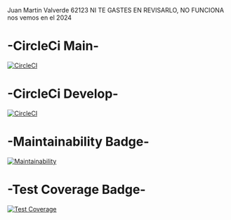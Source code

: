 Juan Martin Valverde 62123
NI TE GASTES EN REVISARLO, NO FUNCIONA nos vemos en el 2024


# -CircleCi Main-
[![CircleCI](https://dl.circleci.com/status-badge/img/gh/um-computacion-tm/scrabble-2023-Juan-Martin-Valverde/tree/main.svg?style=svg)](https://dl.circleci.com/status-badge/redirect/gh/um-computacion-tm/scrabble-2023-Juan-Martin-Valverde/tree/main)

# -CircleCi Develop-
[![CircleCI](https://dl.circleci.com/status-badge/img/gh/um-computacion-tm/scrabble-2023-Juan-Martin-Valverde/tree/develop.svg?style=svg)](https://dl.circleci.com/status-badge/redirect/gh/um-computacion-tm/scrabble-2023-Juan-Martin-Valverde/tree/develop)

# -Maintainability Badge-
[![Maintainability](https://api.codeclimate.com/v1/badges/3d4d88b8bdeea625c3ec/maintainability)](https://codeclimate.com/github/um-computacion-tm/scrabble-2023-Juan-Martin-Valverde/maintainability)

# -Test Coverage Badge-
[![Test Coverage](https://api.codeclimate.com/v1/badges/3d4d88b8bdeea625c3ec/test_coverage)](https://codeclimate.com/github/um-computacion-tm/scrabble-2023-Juan-Martin-Valverde/test_coverage)


